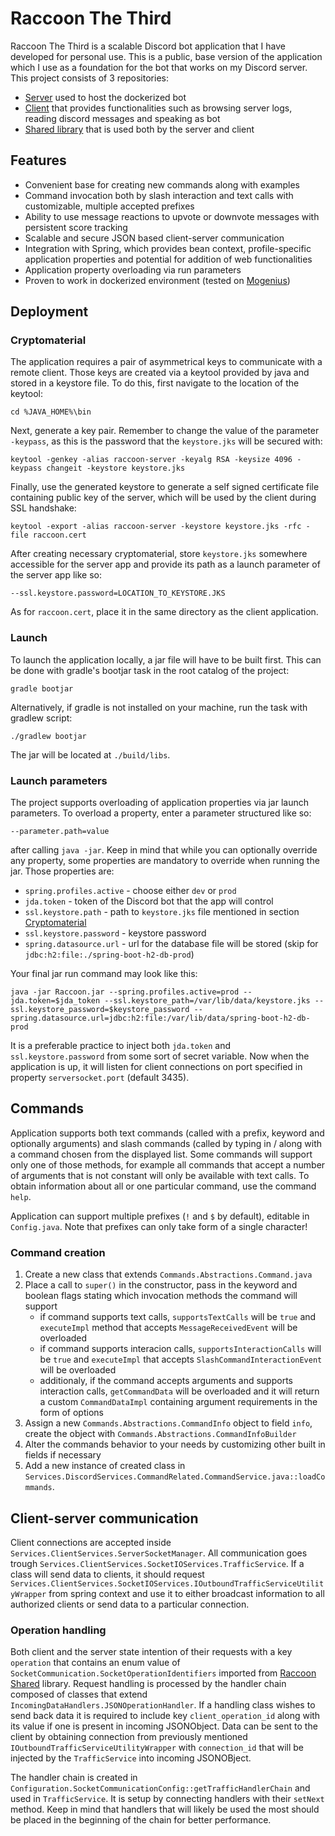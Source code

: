 # Raccoon The Third

Raccoon The Third is a scalable Discord bot application that I have developed for personal use. This is a public, base version of the application which I use as a foundation for the bot that works on my Discord server.
This project consists of 3 repositories:
- [Server](https://github.com/ksk98/RaccoonTheThird "Raccoon server") used to host the dockerized bot
- [Client](https://github.com/ksk98/RacoonClient "Raccoon client") that provides functionalities such as browsing server logs, reading discord messages and speaking as bot
- [Shared library](https://github.com/ksk98/RacoonShared "Raccoon shared") that is used both by the server and client

## Features
- Convenient base for creating new commands along with examples
- Command invocation both by slash interaction and text calls with customizable, multiple accepted prefixes
- Ability to use message reactions to upvote or downvote messages with persistent score tracking
- Scalable and secure JSON based client-server communication
- Integration with Spring, which provides bean context, profile-specific application properties and potential for addition of web functionalities
- Application property overloading via run parameters
- Proven to work in dockerized environment (tested on [Mogenius](https://mogenius.com))

## Deployment
### Cryptomaterial
The application requires a pair of asymmetrical keys to communicate with a remote client. Those keys are created via a keytool provided by java and stored in a keystore file. To do this, first navigate to the location of the keytool:
   ```
   cd %JAVA_HOME%\bin
   ```
Next, generate a key pair. Remember to change the value of the parameter `-keypass`, as this is the password that the `keystore.jks` will be secured with:
   ```
   keytool -genkey -alias raccoon-server -keyalg RSA -keysize 4096 -keypass changeit -keystore keystore.jks
   ```
Finally, use the generated keystore to generate a self signed certificate file containing public key of the server, which will be used by the client during SSL handshake:
   ```
   keytool -export -alias raccoon-server -keystore keystore.jks -rfc -file raccoon.cert
   ```
After creating necessary cryptomaterial, store `keystore.jks` somewhere accessible for the server app and provide its path as a launch parameter of the server app like so:
   ```
   --ssl.keystore.password=LOCATION_TO_KEYSTORE.JKS
   ```
As for `raccoon.cert`, place it in the same directory as the client application.

### Launch
To launch the application locally, a jar file will have to be built first. This can be done with gradle's bootjar task in the root catalog of the project:
   ```
   gradle bootjar
   ```
Alternatively, if gradle is not installed on your machine, run the task with gradlew script:
   ```
   ./gradlew bootjar
   ```
The jar will be located at `./build/libs`.

### Launch parameters
The project supports overloading of application properties via jar launch parameters.
To overload a property, enter a parameter structured like so:
   ```
   --parameter.path=value
   ```
after calling `java -jar`. Keep in mind that while you can optionally override any property, some properties are mandatory to override when running the jar.
Those properties are:
   - `spring.profiles.active` - choose either `dev` or `prod`
   - `jda.token` - token of the Discord bot that the app will control
   - `ssl.keystore.path` - path to `keystore.jks` file mentioned in section [Cryptomaterial](#cryptomaterial)
   - `ssl.keystore.password` - keystore password
   - `spring.datasource.url` - url for the database file will be stored (skip for `jdbc:h2:file:./spring-boot-h2-db-prod`)
   
Your final jar run command may look like this:
   ```
   java -jar Raccoon.jar --spring.profiles.active=prod --jda.token=$jda_token --ssl.keystore_path=/var/lib/data/keystore.jks --ssl.keystore_password=$keystore_password --spring.datasource.url=jdbc:h2:file:/var/lib/data/spring-boot-h2-db-prod
   ```
It is a preferable practice to inject both `jda.token` and `ssl.keystore.password` from some sort of secret variable.
Now when the application is up, it will listen for client connections on port specified in property `serversocket.port` (default 3435).


## Commands
Application supports both text commands (called with a prefix, keyword and optionally arguments) and slash commands (called by typing in / along with a command chosen from the displayed list.
Some commands will support only one of those methods, for example all commands that accept a number of arguments that is not constant will only be available with text calls. To obtain information about all or one particular command, use the command `help`.

Application can support multiple prefixes (`!` and `$` by default), editable in `Config.java`. Note that prefixes can only take form of a single character!

### Command creation
1. Create a new class that extends `Commands.Abstractions.Command.java`
2. Place a call to `super()` in the constructor, pass in the keyword and boolean flags stating which invocation methods the command will support
   - if command supports text calls, `supportsTextCalls` will be `true` and `executeImpl` method that accepts `MessageReceivedEvent` will be overloaded
   - if command supports interacion calls, `supportsInteractionCalls` will be `true` and `executeImpl` that accepts `SlashCommandInteractionEvent` will be overloaded
   - additionaly, if the command accepts arguments and supports interaction calls, `getCommandData` will be overloaded and it will return a custom `CommandDataImpl` containing argument requirements in the form of options
3. Assign a new `Commands.Abstractions.CommandInfo` object to field `info`, create the object with `Commands.Abstractions.CommandInfoBuilder`
4. Alter the commands behavior to your needs by customizing other built in fields if necessary
5. Add a new instance of created class in `Services.DiscordServices.CommandRelated.CommandService.java::loadCommands`. 

## Client-server communication
Client connections are accepted inside `Services.ClientServices.ServerSocketManager`. All communication goes trough `Services.ClientServices.SocketIOServices.TrafficService`. If a class will send data to clients, it should request `Services.ClientServices.SocketIOServices.IOutboundTrafficServiceUtilityWrapper` from spring context and use it to either broadcast information to all authorized clients or send data to a particular connection.

### Operation handling
Both client and the server state intention of their requests with a key `operation` that contains an enum value of `SocketCommunication.SocketOperationIdentifiers` imported from [Raccoon Shared](https://github.com/ksk98/RacoonShared "Raccoon shared") library. Request handling is processed by the handler chain composed of classes that extend `IncomingDataHandlers.JSONOperationHandler`. If a handling class wishes to send back data it is required to include key `client_operation_id` along with its value if one is present in incoming JSONObject. Data can be sent to the client by obtaining connection from previously mentioned `IOutboundTrafficServiceUtilityWrapper` with `connection_id` that will be injected by the `TrafficService` into incoming JSONOBject.

The handler chain is created in `Configuration.SocketCommunicationConfig::getTrafficHandlerChain` and used in `TrafficService`. It is setup by connecting handlers with their `setNext` method. Keep in mind that handlers that will likely be used the most should be placed in the beginning of the chain for better performance.
